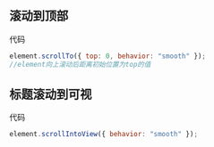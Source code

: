 ## 滚动到顶部

<lfsz-title>代码</lfsz-title>

```js
element.scrollTo({ top: 0, behavior: "smooth" });
//element向上滚动后距离初始位置为top的值
```

## 标题滚动到可视

<lfsz-title>代码</lfsz-title>

```js
element.scrollIntoView({ behavior: "smooth" });
```
